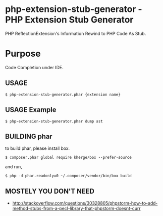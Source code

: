 php-extension-stub-generator - PHP Extension Stub Generator
===========================================================

PHP ReflectionExtension's Information Rewind to PHP Code As Stub.

# Purpose
Code Completion under IDE.

## USAGE

```
$ php-extension-stub-generator.phar {extension name} 
```

## USAGE Example

```
$ php-extension-stub-generator.phar dump ast 
```

## BUILDING phar

to build phar, please install box.

```
$ composer.phar global require kherge/box --prefer-source
```

and run,

```
$ php -d phar.readonly=0 ~/.composer/vendor/bin/box build
```

## MOSTELY YOU DON'T NEED

  - http://stackoverflow.com/questions/30328805/phpstorm-how-to-add-method-stubs-from-a-pecl-library-that-phpstorm-doesnt-curr